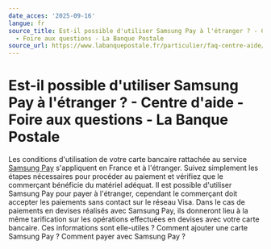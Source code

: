 ```yaml
---
date_acces: '2025-09-16'
langue: fr
source_title: Est-il possible d'utiliser Samsung Pay à l'étranger ? - Centre d'aide
  - Foire aux questions - La Banque Postale
source_url: https://www.labanquepostale.fr/particulier/faq-centre-aide/comptes-et-cartes/moyens-de-paiement/samsung-pay.question.html/est-il-possible-d-utiliser-samsung-pay-a-l-etranger.html
---
```


# Est-il possible d'utiliser Samsung Pay à l'étranger ? - Centre d'aide - Foire aux questions - La Banque Postale

Les conditions d'utilisation de votre carte bancaire rattachée au service
[Samsung Pay](https://www.labanquepostale.fr/particulier/comptes-et-cartes/services-de-cartes/samsung-pay.html) s'appliquent en France et à l'étranger. Suivez simplement les étapes nécessaires pour procéder au paiement et vérifiez que le commerçant bénéficie du matériel adéquat.
Il est possible d'utiliser Samsung Pay pour payer à l'étranger, cependant le commerçant doit accepter les paiements sans contact sur le réseau Visa. Dans le cas de paiements en devises réalisés avec Samsung Pay, ils donneront lieu à la même tarification sur les opérations effectuées en devises avec votre carte bancaire.
Ces informations sont elle-utiles ?
Comment ajouter une carte Samsung Pay ?
Comment payer avec Samsung Pay ?